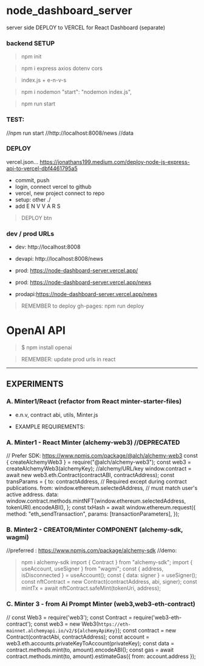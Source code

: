# node_dashboard_server
server side DEPLOY to VERCEL for React Dashboard (separate)

### backend SETUP
> npm init

> npm i express axios dotenv cors

> index.js + e-n-v-s

> npm i nodemon
    "start": "nodemon index.js",

> npm run start

### TEST:
//npm run start
//http://localhost:8008/news
//data

### DEPLOY
vercel.json...
https://jonathans199.medium.com/deploy-node-js-express-api-to-vercel-dbf4461795a5
- commit, push
- login, connect vercel to github
- vercel, new project connect to repo
- setup: other ./ 
- add E N V V A R S
> DEPLOY btn

### dev / prod URLs
- dev:    http://localhost:8008
- devapi: http://localhost:8008/news
- prod:   https://node-dashboard-server.vercel.app/
- prod:   https://node-dashboard-server.vercel.app/news

- prodapi:https://node-dashboard-server.vercel.app/news

> REMEMBER to deploy gh-pages: npm run deploy

# OpenAI API

> $ npm install openai


> REMEMBER: update prod urls in react

---------

## EXPERIMENTS

### A. Minter1/React (refactor from React minter-starter-files)

-  e.n.v, contract abi, utils, Minter.js

- EXAMPLE REQUIREMENTS:

### A. Minter1 - React Minter (alchemy-web3) //DEPRECATED
// Prefer SDK: https://www.npmjs.com/package/@alch/alchemy-web3
const { createAlchemyWeb3 } = require("@alch/alchemy-web3");
const web3 = createAlchemyWeb3(alchemyKey); //alchemy/URL/key
window.contract = await new web3.eth.Contract(contractABI, contractAddress);
const transParams = {
to: contractAddress, // Required except during contract publications.
from: window.ethereum.selectedAddress, // must match user's active address.
data: 
  window.contract.methods.mintNFT(window.ethereum.selectedAddress, tokenURI).encodeABI(),
};
const txHash = await window.ethereum.request({
    method: "eth_sendTransaction",
    params: [transactionParameters],
});  

### B. Minter2 - CREATOR/Minter COMPONENT (alchemy-sdk, wagmi)
//preferred : https://www.npmjs.com/package/alchemy-sdk
//demo: 
> npm i alchemy-sdk
import { Contract } from "alchemy-sdk";
import { useAccount, useSigner } from "wagmi";
const { address, isDisconnected } = useAccount();
const { data: signer } = useSigner();
const nftContract = new Contract(contractAddress, abi, signer);
const mintTx = await nftContract.safeMint(tokenUri, address);

### C. Minter 3 - from Ai Prompt Minter (web3,web3-eth-contract)
// 
const Web3 = require('web3');
const Contract = require('web3-eth-contract');
const web3 = new Web3(`https://eth-mainnet.alchemyapi.io/v2/${alchemyApiKey}`);
const contract = new Contract(contractAbi, contractAddress);
const account = web3.eth.accounts.privateKeyToAccount(privateKey);
const data = contract.methods.mint(to, amount).encodeABI();
const gas = await contract.methods.mint(to, amount).estimateGas({ from: account.address });
  